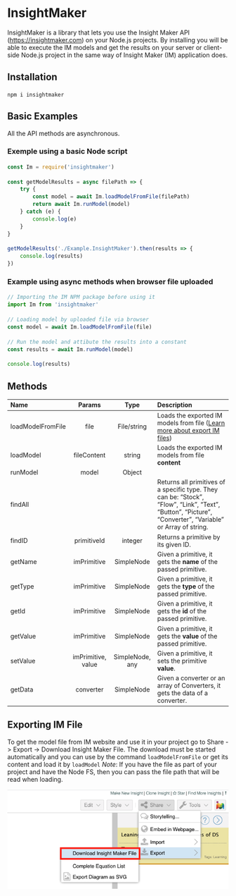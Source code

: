 # InsightMaker

InsightMaker is a library that lets you use the Insight Maker API (https://insightmaker.com) on your Node.js projects.
By installing you will be able to execute the IM models and get the results on your server or client-side Node.js project in the same way of Insight Maker (IM) application does.

## Installation

```npm i insightmaker```

## Basic Examples
All the API methods are asynchronous.

### Exemple using a basic Node script
```jsx
const Im = require('insightmaker')

const getModelResults = async filePath => {
    try {
        const model = await Im.loadModelFromFile(filePath)
        return await Im.runModel(model)
    } catch (e) {
        console.log(e)
    }
}

getModelResults('./Example.InsightMaker').then(results => {
    console.log(results)
})
```

### Example using async methods when browser file uploaded
```jsx
// Importing the IM NPM package before using it
import Im from 'insightmaker'

// Loading model by uploaded file via browser
const model = await Im.loadModelFromFile(file)

// Run the model and attibute the results into a constant
const results = await Im.runModel(model)

console.log(results)
```

## Methods
| Name | Params | Type | Description |
| :------------ |:---------------:| :---------------:| :----- |
| loadModelFromFile | file | File/string | Loads the exported IM models from file ([Learn more about export IM files](#Exporting-IM-File)) |
| loadModel | fileContent | string | Loads the exported IM models from file **content** |
| runModel | model | Object |  |
| findAll |  |  | Returns all primitives of a specific type. They can be: “Stock”, “Flow”, “Link”, “Text”, “Button”, “Picture”, “Converter”, “Variable” or Array of string. |
| findID | primitiveId | integer | Returns a primitive by its given ID. |
| getName | imPrimitive | SimpleNode | Given a primitive, it gets the **name** of the passed primitive. |
| getType | imPrimitive | SimpleNode | Given a primitive, it gets the **type** of the passed primitive. |
| getId | imPrimitive | SimpleNode | Given a primitive, it gets the **id** of the passed primitive. |
| getValue | imPrimitive | SimpleNode | Given a primitive, it gets the **value** of the passed primitive. |
| setValue | imPrimitive, value | SimpleNode, any | Given a primitive, it sets the primitive **value**. |
| getData | converter | SimpleNode | Given a converter or an array of Converters, it gets the data of a converter. |


## Exporting IM File
To get the model file from IM website and use it in your project go to Share -> Export -> Download Insight Maker File. The download must be started automatically and you can use by the command `loadModelFromFile` or get its content and load it by `loadModel`
*Note*: If you have the file as part of your project and have the Node FS, then you can pass the file path that will be read when loading.

![Export file](presentation/file_export.png "Exporting file on IM")